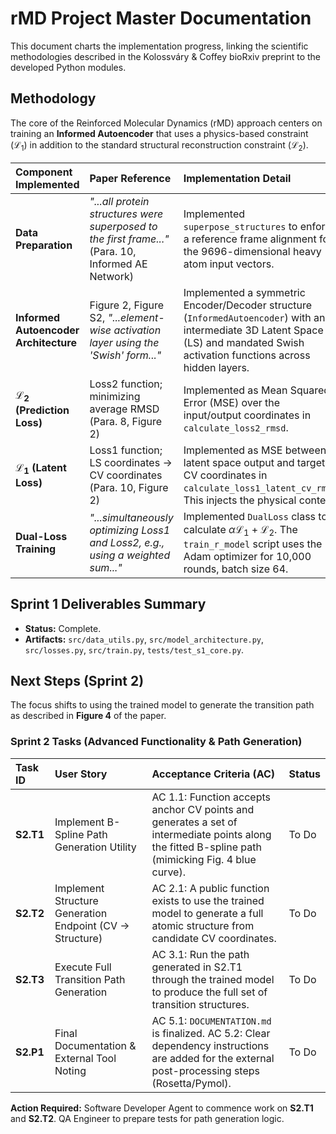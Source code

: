 # rMD Project Master Documentation

This document charts the implementation progress, linking the scientific methodologies described in the Kolossváry & Coffey bioRxiv preprint to the developed Python modules.

## Methodology

The core of the Reinforced Molecular Dynamics (rMD) approach centers on training an **Informed Autoencoder** that uses a physics-based constraint ($\mathcal{L}_1$) in addition to the standard structural reconstruction constraint ($\mathcal{L}_2$).

| Component Implemented | Paper Reference | Implementation Detail | Source File |
| :--- | :--- | :--- | :--- |
| **Data Preparation** | *"...all protein structures were superposed to the first frame..."* (Para. 10, Informed AE Network) | Implemented `superpose_structures` to enforce a reference frame alignment for the 9696-dimensional heavy atom input vectors. | `src/data_utils.py` |
| **Informed Autoencoder Architecture** | Figure 2, Figure S2, *"...element-wise activation layer using the 'Swish' form..."* | Implemented a symmetric Encoder/Decoder structure (`InformedAutoencoder`) with an intermediate 3D Latent Space (LS) and mandated Swish activation functions across hidden layers. | `src/model_architecture.py` |
| **$\mathcal{L}_2$ (Prediction Loss)** | Loss2 function; minimizing average RMSD (Para. 8, Figure 2) | Implemented as Mean Squared Error (MSE) over the input/output coordinates in `calculate_loss2_rmsd`. | `src/losses.py` |
| **$\mathcal{L}_1$ (Latent Loss)** | Loss1 function; LS coordinates $\rightarrow$ CV coordinates (Para. 10, Figure 2) | Implemented as MSE between latent space output and target CV coordinates in `calculate_loss1_latent_cv_rmsd`. This injects the physical context. | `src/losses.py` |
| **Dual-Loss Training** | *"...simultaneously optimizing Loss1 and Loss2, e.g., using a weighted sum..."* | Implemented `DualLoss` class to calculate $\alpha \mathcal{L}_1 + \mathcal{L}_2$. The `train_r_model` script uses the Adam optimizer for 10,000 rounds, batch size 64. | `src/train.py` |

## Sprint 1 Deliverables Summary
- **Status:** Complete.
- **Artifacts:** `src/data_utils.py`, `src/model_architecture.py`, `src/losses.py`, `src/train.py`, `tests/test_s1_core.py`.

## Next Steps (Sprint 2)
The focus shifts to using the trained model to generate the transition path as described in **Figure 4** of the paper.

### Sprint 2 Tasks (Advanced Functionality & Path Generation)

| Task ID | User Story | Acceptance Criteria (AC) | Status |
| :--- | :--- | :--- | :--- |
| **S2.T1** | Implement B-Spline Path Generation Utility | AC 1.1: Function accepts anchor CV points and generates a set of intermediate points along the fitted B-spline path (mimicking Fig. 4 blue curve). | To Do |
| **S2.T2** | Implement Structure Generation Endpoint (CV $\rightarrow$ Structure) | AC 2.1: A public function exists to use the trained model to generate a full atomic structure from candidate CV coordinates. | To Do |
| **S2.T3** | Execute Full Transition Path Generation | AC 3.1: Run the path generated in S2.T1 through the trained model to produce the full set of transition structures. | To Do |
| **S2.P1** | Final Documentation & External Tool Noting | AC 5.1: `DOCUMENTATION.md` is finalized. AC 5.2: Clear dependency instructions are added for the external post-processing steps (Rosetta/Pymol). | To Do |

**Action Required:** Software Developer Agent to commence work on **S2.T1** and **S2.T2**. QA Engineer to prepare tests for path generation logic.